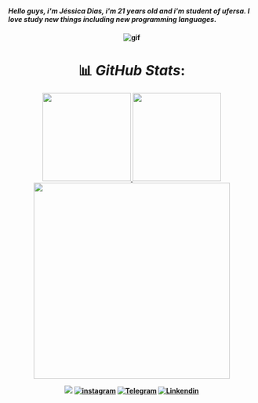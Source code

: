 ### <h4> *Hello guys, i'm  Jéssica Dias, i'm 21 years old and i'm student of ufersa. I love study new things including new programming languages.*
 <h4>

<div align="center">

   ![gif](https://cdn.dribbble.com/users/3671336/screenshots/6646593/jelisa_1to1px_animation3.gif)
   
</div>



<div align="center">


# 📊 *GitHub Stats*:

<a href="https://github.com/jessicardiax">
<img loading="lazy" height="180em" src="https://github-readme-stats.vercel.app/api?username=jessicardiax&show_icons=true&theme=neon&include_all_commits=true&count_private=true"/>
<img loading="lazy" height="180em" src="https://github-readme-stats.vercel.app/api/top-langs/?username=jessicardiax&layout=compact&langs_count=7&theme=neon"/>

</div>

<div align="center">
 
 <img src="https://github-readme-streak-stats.herokuapp.com/?user=jessicardiax&theme=neon&hide_border=false"  width="400px" />
</div>

<div align="center">
 
 <a href= "mailto:jessicardias.ufersa@gmail.com"><img src="https://img.shields.io/badge/Gmail-D14836?style=for-the-badge&logo=gmail&logoColor=white" target="_blank"></a>
[![instagram](https://img.shields.io/badge/Instagram-E4405F?style=for-the-badge&logo=instagram&logoColor=white)](https://www.instagram.com/jessicardiax/)
[![Telegram](https://img.shields.io/badge/Telegram-2CA5E0?style=for-the-badge&logo=telegram&logoColor=white)](https://t.me/+5584998365502)
[![Linkendin](https://img.shields.io/badge/LinkedIn-0077B5?style=for-the-badge&logo=linkedin&logoColor=white)](https://www.linkedin.com/in/jessicardiax/)

</div>
